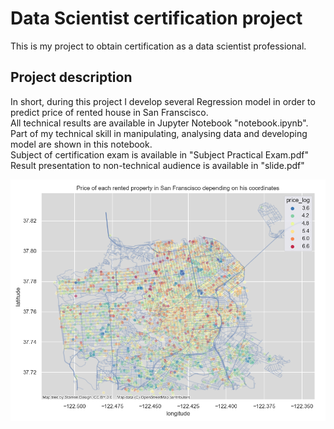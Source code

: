 # Data Scientist certification project
This is my project to obtain certification as a data scientist professional.

## Project description
In short, during this project I develop several Regression model in order to predict price of rented house in San Franscisco.<br>
All technical results are available in Jupyter Notebook "notebook.ipynb".<br>
Part of my technical skill in manipulating, analysing data and developing model are shown in this notebook.<br>
Subject of certification exam is available in "Subject Practical Exam.pdf"<br>
Result presentation to non-technical audience is available in "slide.pdf"<br>

![Screenshot](Figures/figure_1.png)
